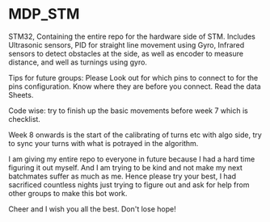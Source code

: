 # MDP_STM
STM32, Containing the entire repo for the hardware side of STM. Includes Ultrasonic sensors, PID for straight line movement using Gyro, Infrared sensors to detect obstacles at the side, as well as encoder to measure distance, and well as turnings using gyro.

Tips for future groups:
Please Look out for which pins to connect to for the pins configuration. Know where they are before you connect. Read the data Sheets.

Code wise: try to finish up the basic movements before week 7 which is checklist.

Week 8 onwards is the start of the calibrating of turns etc with algo side, try to sync your turns with what is potrayed in the algorithm.


I am giving my entire repo to everyone in future because I had a hard time figuring it out myself. And I am trying to be kind and not make my next batchmates suffer as much as me. Hence please try your best, I had sacrificed countless nights just trying to figure out and ask for help from other groups to make this bot work. 

Cheer and I wish you all the best. Don't lose hope!
